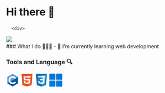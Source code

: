 # Hi there 👋

<!--
**Simone-77/Simone-77** is a ✨ _special_ ✨ repository because its `README.md` (this file) appears on your GitHub profile.

Here are some ideas to get you started:
- 🔭 I’m currently working on ...
- 🌱 I’m currently learning ...
- 👯 I’m looking to collaborate on ...
- 🤔 I’m looking for help with ...
- 💬 Ask me about ...
- 📫 How to reach me: ...
- 😄 Pronouns: ...
- ⚡ Fun fact: ...
-->
      <div>
  <img src="https://media.giphy.com/media/kXixecGzl2gBlpO4SQ/giphy.gif" width="150"/>
</div>
<br>
### What I do 👨🏻‍💻
  - 📖 I’m currently learning web development

### Tools and Language 🔍
   <div>
   <img src="https://github.com/devicons/devicon/blob/master/icons/c/c-original.svg" width="35"/>
   <img src="https://github.com/devicons/devicon/blob/master/icons/html5/html5-original.svg" width="35"/>
   <img src="https://github.com/devicons/devicon/blob/master/icons/css3/css3-original.svg" width="35"/>
   <img src="https://github.com/devicons/devicon/blob/master/icons/windows11/windows11-original.svg" width="35"/>
 </div>

<br>
